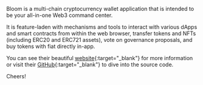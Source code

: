Bloom is a multi-chain cryptocurrency wallet application that is intended to be your
all-in-one Web3 command center.

It is feature-laden with mechanisms and tools to interact with various dApps
and smart contracts from within the web browser, transfer tokens and NFTs 
(including ERC20 and ERC721 assets), vote on governance proposals, and buy
tokens with fiat directly in-app.

You can see their beautiful [website](https://bloomwallet.io){:target="_blank"} for more
information or visit their [GitHub](https://github.com/bloomwalletio){:target="_blank"} to 
dive into the source code.

Cheers!
